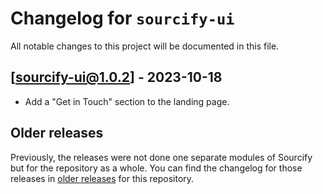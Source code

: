 # Changelog for `sourcify-ui`

All notable changes to this project will be documented in this file.

## [sourcify-ui@1.0.2] - 2023-10-18

- Add a "Get in Touch" section to the landing page.

## Older releases

Previously, the releases were not done one separate modules of Sourcify but for the repository as a whole.
You can find the changelog for those releases in [older releases](https://github.com/ethereum/sourcify/releases) for this repository.
